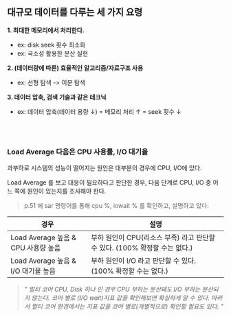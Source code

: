 ## 대규모 데이터를 다루는 세 가지 요령

**1. 최대한 메모리에서 처리한다.**
   - ex: disk seek 횟수 최소화
   - ex: 국소성 활용한 분산 실현

**2. (데이터량에 따른) 효율적인 알고리즘/자료구조 사용**
   - ex: 선형 탐색 -> 이분 탐색

**3. 데이터 압축, 검색 기술과 같은 테크닉**
   - ex: 데이터 압축(데이터 용량 ↓) = 메모리 처리 ↑ = seek 횟수 ↓

<br><br>

### Load Average 다음은 CPU 사용률, I/O 대기율

과부하로 시스템의 성능이 떨어지는 원인은 대부분의 경우에 CPU, I/O에 있다.

Load Average 를 보고 대응이 필요하다고 판단한 경우, 다음 단계로 CPU, I/O 중 어느 쪽에 원인이 있는지를 조사해야 한다.

> p.51 에 sar 명령어를 통해 cpu %, iowait % 를 확인하고, 설명하고 있다.

|경우|설명|
|-|-|
|Load Average 높음 & CPU 사용량 높음|부하 원인이 CPU(리소스 부족) 라고 판단할 수 있다. (100% 확정할 수는 없다.)|
|Load Average 높음 & I/O 대기율 높음|부하 원인이 I/O 라고 판단할 수 있다. (100% 확정할 수는 없다.)|

> *" 멀티 코어 CPU, Disk 하나 인 경우 CPU 부하는 분산돼도 I/O 부하는 분산되지 않는다. 코어 별로 (I/O wait)지표 값을 확인해보면 확실하게 알 수 있다. 따라서 멀티 코어 환경에서는 지표 값을 코어 별로(개별적으로) 확인할 필요도 있다. "*